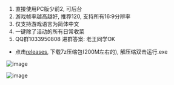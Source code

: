 1. 直接使用PC版少前2, 可后台
2. 游戏帧率越高越好, 推荐120, 支持所有16:9分辨率
3. 仅支持游戏语言为简体中文
4. 一键除了活动的所有日常收菜
5. QQ群1033950808 进群答案: 老王同学OK

* 点击[releases](https://github.com/ok-oldking/ok-gf2/releases), 下载7z压缩包(200M左右的), 解压缩双击运行.exe

![image](https://github.com/user-attachments/assets/6bd2ac34-fd40-4c74-9e8e-a0343818876d)

![image](https://github.com/user-attachments/assets/ae1ecd07-6608-478d-9226-40d4f8000a60)
